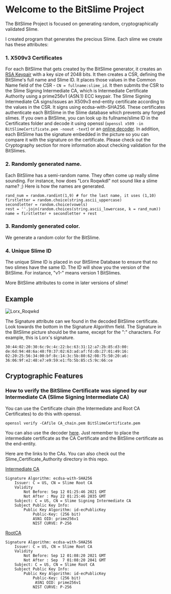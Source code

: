 # Welcome to the BitSlime Project

The BitSlime Project is focused on generating random, cryptographically validated Slime.

I created program that generates the precious Slime. Each slime we create has these attributes:

### 1. X509v3 Certificates

For each BitSlime that gets created by the BitSlime generator, it creates an [RSA Keypair](http://people.csail.mit.edu/rivest/Rsapaper.pdf) with a key size of 2048 bits. It then creates a CSR, defining the BitSlime's full name and Slime ID. It places those values in the Common Name field of the CSR - `CN = fullname:slime_id`.
It then submits the CSR to the Slime Signing Intermediate CA, which is Intermediate Certificate Authority using a prime256v1 (ASN.1) ECC keypair. The Slime Signing Intermediate CA signs/issues an X509v3 end-entity certificate according to the values in the CSR. It signs using ecdsa-with-SHA256. These certificates authenticate each BitSlime in the Slime database which prevents any forged slimes. If you own a BitSlime, you can look up its fullname/slime ID in the Certificates folder and decode it using openssl (`openssl x509 -in BitSlimeCertificate.pem -noout -text`) or an [online decoder](https://decoder.link/result). In addition, each BitSlime has the signature embedded in the picture so you can compare it with the signature on the certificate. Please check out the Cryptography section for more information about checking validation for the BitSlimes.

### 2. Randomly generated name. 

Each BitSlime has a semi-random name. They often come up really slime sounding. For instance, how does "Lorx Roqwkdl" not sound like a slime name? ;) Here is how the names are generated.

	rand_num = random.randint(1,9) # for the last name, it uses (1,10)
	firstletter = random.choice(string.ascii_uppercase)
	secondletter = random.choice(vowels)
	rest = ''.join(random.choices(string.ascii_lowercase, k = rand_num))    
	name = firstletter + secondletter + rest
	

### 3. Randomly generated color. 
We generate a random color for the BitSlime.  

### 4. Unique Slime ID
The unique Slime ID is placed in our BitSlime Database to ensure that no two slimes have the same ID. The ID will show you the version of the BitSlime. For instance, "v1-" means version 1 BitSlimes.

More BitSlime attributes to come in later versions of slime!

## Example

![Lorx_Roqwkd](https://raw.githubusercontent.com/BitSlimes/BitSlime_Project/main/etc/Lorx_Roqwkd_definitions.png)


The Signature attribute can we found in the decoded BitSlime certificate. Look towards the bottom in the Signature Algorithm field. The Signature in the BitSlime picture should be the same, except for the ":" characters. For example, this is Lorx's signature.

	30:44:02:20:30:6c:9c:4c:22:bc:63:31:12:a7:2b:85:d3:00:
	de:6d:94:48:6a:48:f0:37:02:63:ad:af:fd:db:27:01:49:16:
	02:20:25:56:34:00:bf:8c:14:3c:5b:80:62:08:75:50:20:a6:
	36:06:9f:e2:48:e7:e9:59:e1:fb:5b:85:c5:9c:66:ce


## Cryptographic Features

### How to verify the BitSlime Certificate was signed by our Intermediate CA (Slime Signing Intermediate CA)

You can use the Certificate chain (the Intermediate and Root CA Certificates) to do this with openssl.

`openssl verify -CAfile CA_chain.pem BitSlimeCertificate.pem`

You can also use the decoder [here](https://decoder.link/ca_matcher).  Just remember to place the intermediate certificate as the CA Certificate and the BitSlime certificate as the end-entity.

Here are the links to the CAs. You can also check out the Slime_Certificate_Authority directory in this repo.

[Intermediate CA](https://raw.githubusercontent.com/BitSlimes/BitSlime_Project/main/Slime_Certificate_Authority/IntermediateCA.pem)

    Signature Algorithm: ecdsa-with-SHA256
        Issuer: C = US, CN = Slime Root CA
        Validity
            Not Before: Sep 12 01:25:46 2021 GMT
            Not After : May 22 01:25:46 2035 GMT
        Subject: C = US, CN = Slime Signing Intermediate CA
        Subject Public Key Info:
            Public Key Algorithm: id-ecPublicKey
                Public-Key: (256 bit)
                ASN1 OID: prime256v1
                NIST CURVE: P-256


[RootCA](https://raw.githubusercontent.com/BitSlimes/BitSlime_Project/main/Slime_Certificate_Authority/RootCA.pem)

 
    Signature Algorithm: ecdsa-with-SHA256
        Issuer: C = US, CN = Slime Root CA
        Validity
            Not Before: Sep 12 01:08:20 2021 GMT
            Not After : Sep  7 01:08:20 2041 GMT
        Subject: C = US, CN = Slime Root CA
        Subject Public Key Info:
            Public Key Algorithm: id-ecPublicKey
                Public-Key: (256 bit)
                 ASN1 OID: prime256v1
                NIST CURVE: P-256
